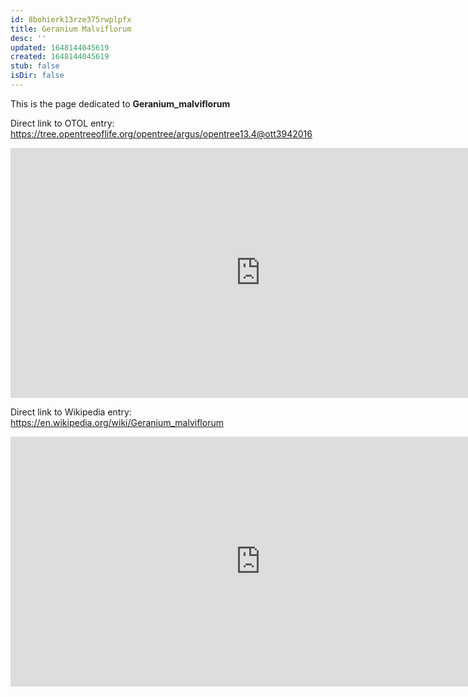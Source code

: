 ```yaml
---
id: 8bohierk13rze375rwplpfx
title: Geranium Malviflorum
desc: ''
updated: 1648144045619
created: 1648144045619
stub: false
isDir: false
---
```

This is the page dedicated to **Geranium_malviflorum**


Direct link to OTOL entry: https://tree.opentreeoflife.org/opentree/argus/opentree13.4@ott3942016



<html>
    <body>
    <iframe src="https://tree.opentreeoflife.org/opentree/argus/opentree13.4@ott3942016"
    width="800" height="400" frameborder="0" allowfullscreen> </iframe>
    </body>
</html>
    


Direct link to Wikipedia entry: https://en.wikipedia.org/wiki/Geranium_malviflorum



<html>
    <body>
    <iframe src="https://en.wikipedia.org/wiki/Geranium_malviflorum"
    width="800" height="400" frameborder="0" allowfullscreen> </iframe>
    </body>
</html>
    

